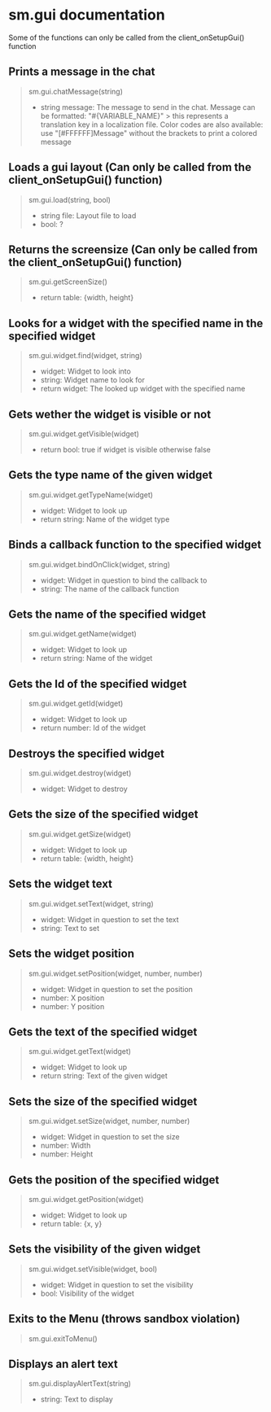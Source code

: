 sm.gui documentation
====================

Some of the functions can only be called from the client_onSetupGui() function

Prints a message in the chat
----------------------------
> sm.gui.chatMessage(string)
> * string message: The message to send in the chat. Message can be formatted: "#{VARIABLE_NAME}" > this represents a translation key in a localization file.
                    Color codes are also available: use "[#FFFFFF]Message" without the brackets to print a colored message

Loads a gui layout (Can only be called from the client_onSetupGui() function)
-----------------------------------------------------------------------------
> sm.gui.load(string, bool)
> * string file: Layout file to load
> * bool: ?

Returns the screensize (Can only be called from the client_onSetupGui() function)
---------------------------------------------------------------------------------
> sm.gui.getScreenSize()
> * return table: {width, height}

Looks for a widget with the specified name in the specified widget
---------------------------------
> sm.gui.widget.find(widget, string)
> * widget: Widget to look into
> * string: Widget name to look for
> * return widget: The looked up widget with the specified name

Gets wether the widget is visible or not
----------------------------------------
> sm.gui.widget.getVisible(widget)
> * return bool: true if widget is visible otherwise false

Gets the type name of the given widget
--------------------------------------
> sm.gui.widget.getTypeName(widget)
> * widget: Widget to look up
> * return string: Name of the widget type

Binds a callback function to the specified widget
-------------------------------------------------
> sm.gui.widget.bindOnClick(widget, string)
> * widget: Widget in question to bind the callback to
> * string: The name of the callback function

Gets the name of the specified widget
-------------------------------------
> sm.gui.widget.getName(widget)
> * widget: Widget to look up
> * return string: Name of the widget

Gets the Id of the specified widget
-----------------------------------
>sm.gui.widget.getId(widget)
> * widget: Widget to look up
> * return number: Id of the widget

Destroys the specified widget
-----------------------------
> sm.gui.widget.destroy(widget)
> * widget: Widget to destroy

Gets the size of the specified widget
-------------------------------------
> sm.gui.widget.getSize(widget)
> * widget: Widget to look up
> * return table: {width, height}

Sets the widget text
--------------------
> sm.gui.widget.setText(widget, string)
> * widget: Widget in question to set the text
> * string: Text to set

Sets the widget position
------------------------
> sm.gui.widget.setPosition(widget, number, number)
> * widget: Widget in question to set the position
> * number: X position
> * number: Y position

Gets the text of the specified widget
-------------------------------------
> sm.gui.widget.getText(widget)
> * widget: Widget to look up
> * return string: Text of the given widget

Sets the size of the specified widget
-------------------------------------
> sm.gui.widget.setSize(widget, number, number)
> * widget: Widget in question to set the size
> * number: Width
> * number: Height

Gets the position of the specified widget
-----------------------------------------
> sm.gui.widget.getPosition(widget)
> * widget: Widget to look up
> * return table: {x, y}

Sets the visibility of the given widget
---------------------------------------
> sm.gui.widget.setVisible(widget, bool)
> * widget: Widget in question to set the visibility
> * bool: Visibility of the widget

Exits to the Menu (throws sandbox violation)
--------------------------------------------
> sm.gui.exitToMenu()

Displays an alert text 
----------------------
> sm.gui.displayAlertText(string)
> * string: Text to display